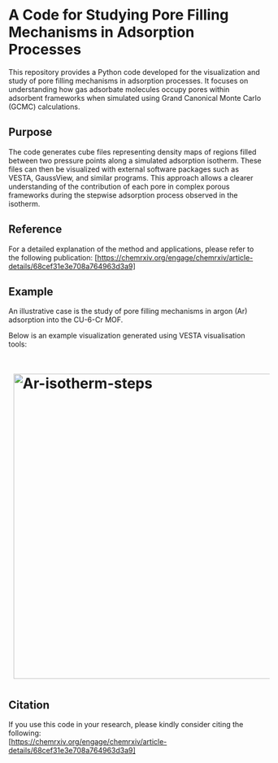 # A Code for Studying Pore Filling Mechanisms in Adsorption Processes

This repository provides a Python code developed for the visualization and study of pore filling mechanisms in adsorption processes. It focuses on understanding how gas adsorbate molecules occupy pores within adsorbent frameworks when simulated using Grand Canonical Monte Carlo (GCMC) calculations.

## Purpose
The code generates cube files representing density maps of regions filled between two pressure points along a simulated adsorption isotherm. These files can then be visualized with external software packages such as VESTA, GaussView, and similar programs. This approach allows a clearer understanding of the contribution of each pore in complex porous frameworks during the stepwise adsorption process observed in the isotherm.

## Reference
For a detailed explanation of the method and applications, please refer to the following publication:
[https://chemrxiv.org/engage/chemrxiv/article-details/68cef31e3e708a764963d3a9]

## Example
An illustrative case is the study of pore filling mechanisms in argon (Ar) adsorption into the CU-6-Cr MOF.

Below is an example visualization generated using VESTA visualisation tools:

# <img src="docs/images/Ar-isotherm-steps.png" alt="Ar-isotherm-steps" style="padding:10px;" width="600"/>

## Citation
If you use this code in your research, please kindly consider citing the following:  
[https://chemrxiv.org/engage/chemrxiv/article-details/68cef31e3e708a764963d3a9]
